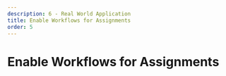 ```yaml
---
description: 6 - Real World Application
title: Enable Workflows for Assignments
order: 5
---
```


# Enable Workflows for Assignments
<!-- 
<div class="ahead">
<h4>Exercise Goals</h4>
	<ul>
		<li>Add WorkflowInstance reference to <code>service.xml</code></li>
		<li>Manage WorkflowInstance resources in the Assignment local service</li>
		<li>Create an Assignment workflow handler</li>
		<li>Implement support for status in the getter methods</li>
		<li>Implement support for workflow status in the ViewAssignmentsMVCRenderCommand</li>
		<li>Implement support for workflow status in the JSP files</li>
		<li>Test the application</li>
	</ul>
</div>

<br />

> This exercise requires that you have completed the "Integrate with the Asset Framework" exercise.

## Add WorkflowInstance Reference to `service.xml`

Remember how in the *Integrate with the Asset Framework* exercise we added the status fields to the Assignment entity. These fields are also required in integrating with the Workflow framework. 

We'll make the [WorkflowInstanceLink](https://github.com/liferay/liferay-portal/blob/7.2.x/portal-kernel/src/com/liferay/portal/kernel/model/WorkflowInstanceLink.java) service , which is responsible for creating workflow resources for model entities, available in the Assignment local service:

1. **Open** the `service.xml` in the *gradebook-service* module.
1. **Add** `WorkflowInstanceLink` to the Assignment entity's references as follows:

	```xml
	<reference entity="WorkflowInstanceLink" package-path="com.liferay.portal" />
	```

1. **Rebuild** the service.
	
## Manage WorkflowInstanceLink resources in the Assignment Local Service

Workflows are bound to model entities with WorkflowInstanceLink resources. Like with permission and Asset resources, we have to take care of managing these resources in the Assignment local service:

1. **Open** the class `com.liferay.training.gradebook.service.impl.AssignmentLocalServiceImpl` in the *gradebook-service* module.
1. **Implement** a new method for creating a WorkflowInstanceLink as follows:

	```java
	protected Assignment startWorkflowInstance(
		long userId, Assignment assignment, ServiceContext serviceContext)
		throws PortalException {

		Map<String, Serializable> workflowContext = new HashMap();

		String userPortraitURL = StringPool.BLANK;
		String userURL = StringPool.BLANK;

		if (serviceContext.getThemeDisplay() != null) {
			User user = userLocalService.getUser(userId);

			userPortraitURL =
				user.getPortraitURL(serviceContext.getThemeDisplay());
			userURL = user.getDisplayURL(serviceContext.getThemeDisplay());
		}

		workflowContext.put(
			WorkflowConstants.CONTEXT_USER_PORTRAIT_URL, userPortraitURL);
		workflowContext.put(WorkflowConstants.CONTEXT_USER_URL, userURL);

		return WorkflowHandlerRegistryUtil.startWorkflowInstance(
			assignment.getCompanyId(), assignment.getGroupId(), userId,
			Assignment.class.getName(), assignment.getAssignmentId(),
			assignment, serviceContext, workflowContext);
	}
	```

1. **Organize** missing imports.

Next, implement updating the status fields and managing WorkFlowInstances on creating and deleting Assignments:
	
1. **Implement** setting status fields and creating a WorkFlowInstanceLink in the `addAssignment()` method. Replace the method's code with the following. See the highlighted lines for changes:

	```java
	public Assignment addAssignment(long groupId, Map<Locale, String> titleMap, Map<Locale, String> descriptionMap,
			Date dueDate, ServiceContext serviceContext) throws PortalException {

		// Validate assignment parameters.

		_assignmentValidator.validate(titleMap, descriptionMap, dueDate);

		// Get group and user.

		Group group = groupLocalService.getGroup(groupId);

		long userId = serviceContext.getUserId();

		User user = userLocalService.getUser(userId);

		// Generate primary key for the assignment.

		long assignmentId = counterLocalService.increment(Assignment.class.getName());

		// Create assigment. This doesn't yet persist the entity.

		Assignment assignment = createAssignment(assignmentId);

		// Populate fields.

		assignment.setCompanyId(group.getCompanyId());
		assignment.setCreateDate(serviceContext.getCreateDate(new Date()));
		assignment.setDueDate(dueDate);
		assignment.setDescriptionMap(descriptionMap);
		assignment.setGroupId(groupId);
		assignment.setModifiedDate(serviceContext.getModifiedDate(new Date()));
		assignment.setTitleMap(titleMap);
		assignment.setUserId(userId);
		assignment.setUserName(user.getScreenName());
		
		// Set Status fields.
		
		assignment.setStatus(WorkflowConstants.STATUS_DRAFT);
		assignment.setStatusByUserId(userId);
		assignment.setStatusByUserName(user.getFullName());
		assignment.setStatusDate(serviceContext.getModifiedDate(null));		

		// Persist assignment to database.
		
		assignment = super.addAssignment(assignment);

		// Add permission resources.

		boolean portletActions = false;
		boolean addGroupPermissions = true;
		boolean addGuestPermissions = true;
		resourceLocalService.addResources(group.getCompanyId(), groupId, userId, Assignment.class.getName(),
				assignment.getAssignmentId(), portletActions, addGroupPermissions, addGuestPermissions);
		
		// Update asset.

		updateAsset(assignment, serviceContext);

		// Start workflow instance and return the assignment.
		 
		return startWorkflowInstance(userId, assignment, serviceContext);
	}
	```

1. **Implement** deleting the WorkflowInstanceLink in `deleteAssignment()`. Replace the code with following. See highlighted rows for changes:

	```java
	public Assignment deleteAssignment(Assignment assignment)
		throws PortalException {

		// Delete permission resources.

		resourceLocalService.deleteResource(
			assignment, ResourceConstants.SCOPE_INDIVIDUAL);

		// Delete the Asset resource.

		assetEntryLocalService.deleteEntry(
			Assignment.class.getName(), assignment.getAssignmentId());

		// Delete the workflow resource.

		workflowInstanceLinkLocalService.deleteWorkflowInstanceLinks(
			assignment.getCompanyId(), assignment.getGroupId(),
			Assignment.class.getName(), assignment.getAssignmentId());
		
		// Delete the Assignment

		return super.deleteAssignment(assignment);
	}
	```

1. **Organize** imports.

## Create an Assignment Workflow Handler

A workflow handler is an OSGi component that registers itself to the OSGi service registry as responsible for handling workflow status changes on defined model entities.

For updating the workflow status, create first the actual worker method in the local service. This method should also sync the `visible` field of entity's Asset resource.

1. **Open** the class `com.liferay.training.gradebook.service.impl.AssignmentLocalServiceImpl` in the *gradebook-service* module.
1. **Implement** a new `updateStatus()` method as follows:

	```java
	public Assignment updateStatus(
		long userId, long assignmentId, int status,
		ServiceContext serviceContext)
		throws PortalException, SystemException {

		User user = userLocalService.getUser(userId);
		Assignment assignment = getAssignment(assignmentId);

		assignment.setStatus(status);
		assignment.setStatusByUserId(userId);
		assignment.setStatusByUserName(user.getFullName());
		assignment.setStatusDate(new Date());

		assignmentPersistence.update(assignment);

		if (status == WorkflowConstants.STATUS_APPROVED) {

			assetEntryLocalService.updateVisible(
				Assignment.class.getName(), assignmentId, true);

		}
		else {

			assetEntryLocalService.updateVisible(
				Assignment.class.getName(), assignmentId, false);
		}

		return assignment;
	}
	```

1. **Organize** missing imports.
1. **Rebuild** the service.

Now implement the WorkflowHandler component:

1. **Create** a class `com.liferay.training.gradebook.service.workflow.AssignmentWorkflowHandler` in the *gradebook-service* module.
1. **Implement** the class as follows:

```java
package com.liferay.training.gradebook.service.workflow;

import com.liferay.portal.kernel.exception.PortalException;
import com.liferay.portal.kernel.security.permission.ResourceActions;
import com.liferay.portal.kernel.service.ServiceContext;
import com.liferay.portal.kernel.util.GetterUtil;
import com.liferay.portal.kernel.workflow.BaseWorkflowHandler;
import com.liferay.portal.kernel.workflow.WorkflowConstants;
import com.liferay.portal.kernel.workflow.WorkflowHandler;
import com.liferay.training.gradebook.model.Assignment;
import com.liferay.training.gradebook.service.AssignmentLocalService;

import java.io.Serializable;
import java.util.Locale;
import java.util.Map;

import org.osgi.service.component.annotations.Component;
import org.osgi.service.component.annotations.Reference;

/**
	* Assignments workflow handler.
	* 
	* @author liferay
	*/
@Component(
	immediate = true, 
	service = WorkflowHandler.class
)
public class AssignmentWorkflowHandler extends BaseWorkflowHandler<Assignment> {

	@Override
	public String getClassName() {

		return Assignment.class.getName();
	}

	@Override
	public String getType(Locale locale) {

		return _resourceActions.getModelResource(locale, getClassName());
	}

	@Override
	public Assignment updateStatus(
		int status, Map<String, Serializable> workflowContext)
		throws PortalException {

		long userId = GetterUtil.getLong(
			(String) workflowContext.get(WorkflowConstants.CONTEXT_USER_ID));

		long resourcePrimKey = GetterUtil.getLong(
			(String) workflowContext.get(
				WorkflowConstants.CONTEXT_ENTRY_CLASS_PK));
	
		ServiceContext serviceContext =
			(ServiceContext) workflowContext.get("serviceContext");

		return _assigmentLocalService.updateStatus(
			userId, resourcePrimKey, status, serviceContext);
	}

	@Reference
	private AssignmentLocalService _assigmentLocalService;

	@Reference
	private ResourceActions _resourceActions;
}
```

## Implement Support for Status in the Getter Methods

Now our entities support workflows on the service layer but we also have to be able to query them by their status so that for example draft entities are not shown to unauthorized users. 

For the sake of exercise, we'll add a new signature for `getAssignmentsByKeywords()` only, taking the `status` field into account.

1. **Open** the class `com.liferay.training.gradebook.service.impl.AssignmentLocalServiceImpl` in the *gradebook-service* module.
1. **Add** new signatures for the `getAssignmentsByKeywords()` and `getAssignmentsCountByKeywords()`as follows:

```java
public List<Assignment> getAssignmentsByKeywords(
	long groupId, String keywords, int start, int end, int status,
	OrderByComparator<Assignment> orderByComparator) {

	DynamicQuery assignmentQuery = getKeywordSearchDynamicQuery(groupId, keywords);

	if (status != WorkflowConstants.STATUS_ANY) {
		assignmentQuery.add(RestrictionsFactoryUtil.eq("status", status));
	}

	return assignmentLocalService.dynamicQuery(
		assignmentQuery, start, end, orderByComparator);
}

public long getAssignmentsCountByKeywords(
	long groupId, String keywords, int status) {

	DynamicQuery assignmentQuery = getKeywordSearchDynamicQuery(groupId, keywords);

	if (status != WorkflowConstants.STATUS_ANY) {
		assignmentQuery.add(RestrictionsFactoryUtil.eq("status", status));
	}

	return assignmentLocalService.dynamicQueryCount(assignmentQuery);
}
```

These methods are called through the remote service, so let's add facades for them:

1. **Open** the class `com.liferay.training.gradebook.service.impl.AssignmentServiceImpl.java` in the *gradebook-service* module.
1. **Implement** the new facade methods as follows:

	```java
	public List<Assignment> getAssignmentsByKeywords(
		long groupId, String keywords, int start, int end, int status,
		OrderByComparator<Assignment> orderByComparator) {

		return assignmentLocalService.getAssignmentsByKeywords(
			groupId, keywords, start, end, status, orderByComparator);
	}

	public long getAssignmentsCountByKeywords(
		long groupId, String keywords, int status) {

		return assignmentLocalService.getAssignmentsCountByKeywords(
			groupId, keywords, status);
	}	
	```

1. **Rebuild** the service.

## Implement Workflow Support for Search

Implement a pre filter for Assignments search so that only approved entities are shown:

1. **Create** a class `com.liferay.training.gradebook.internal.search.spi.model.query.contributor.AssignmentModelPreFilterContributor` in the *gradebook-service* module.
1. **Implement** as follows:

```java
package com.liferay.training.gradebook.internal.search.spi.model.query.contributor;

import com.liferay.portal.kernel.search.SearchContext;
import com.liferay.portal.kernel.search.filter.BooleanFilter;
import com.liferay.portal.search.spi.model.query.contributor.ModelPreFilterContributor;
import com.liferay.portal.search.spi.model.registrar.ModelSearchSettings;

import org.osgi.service.component.annotations.Component;
import org.osgi.service.component.annotations.Reference;

@Component(
	immediate = true,
	property = "indexer.class.name=com.liferay.training.gradebook.model.Assignment",
	service = ModelPreFilterContributor.class
)
public class AssignmentModelPreFilterContributor
	implements ModelPreFilterContributor {

	@Override
	public void contribute(
		BooleanFilter booleanFilter, ModelSearchSettings modelSearchSettings,
		SearchContext searchContext) {

		addWorkflowStatusFilter(
			booleanFilter, modelSearchSettings, searchContext);
	}

	protected void addWorkflowStatusFilter(
		BooleanFilter booleanFilter, ModelSearchSettings modelSearchSettings,
		SearchContext searchContext) {

		workflowStatusModelPreFilterContributor.contribute(
			booleanFilter, modelSearchSettings, searchContext);
	}

	@Reference(target = "(model.pre.filter.contributor.id=WorkflowStatus)")
	protected ModelPreFilterContributor workflowStatusModelPreFilterContributor;

}
```

<br /><br /><br />

## Implement Support for Workflow Status in the MVC Render Command

Next we'll change the implementation of the `ViewAssignmentsMVCRenderCommand`, which is responsible for listing the Assignments, so that it takes the `status` field into account and for the sake of exercise, exposes drafted entities only for the administrators:

1. **Open** the class `com.liferay.training.gradebook.web.portlet.action.ViewAssignmentsMVCRenderCommand`
1. **Replace** the contents of the class with the following. See the highlighted lines for changes:

```java
package com.liferay.training.gradebook.web.portlet.action;

import com.liferay.portal.kernel.dao.search.SearchContainer;
import com.liferay.portal.kernel.portlet.LiferayPortletRequest;
import com.liferay.portal.kernel.portlet.LiferayPortletResponse;
import com.liferay.portal.kernel.portlet.bridges.mvc.MVCRenderCommand;
import com.liferay.portal.kernel.security.permission.PermissionChecker;
import com.liferay.portal.kernel.theme.ThemeDisplay;
import com.liferay.portal.kernel.util.OrderByComparator;
import com.liferay.portal.kernel.util.OrderByComparatorFactoryUtil;
import com.liferay.portal.kernel.util.ParamUtil;
import com.liferay.portal.kernel.util.Portal;
import com.liferay.portal.kernel.util.WebKeys;
import com.liferay.portal.kernel.workflow.WorkflowConstants;
import com.liferay.training.gradebook.model.Assignment;
import com.liferay.training.gradebook.service.AssignmentService;
import com.liferay.training.gradebook.web.constants.GradebookPortletKeys;
import com.liferay.training.gradebook.web.constants.MVCCommandNames;
import com.liferay.training.gradebook.web.display.context.AssignmentsManagementToolbarDisplayContext;
import com.liferay.training.gradebook.web.internal.security.permission.resource.AssignmentPermission;

import java.util.List;

import javax.portlet.PortletException;
import javax.portlet.RenderRequest;
import javax.portlet.RenderResponse;

import org.osgi.service.component.annotations.Component;
import org.osgi.service.component.annotations.Reference;

/**
	* MVC command for showing the assignments list.
	* 
	* @author liferay
	*/
@Component(
	immediate = true, 
	property = {
		"javax.portlet.name=" + GradebookPortletKeys.Gradebook, 
		"mvc.command.name=/",
		"mvc.command.name=" + MVCCommandNames.VIEW_ASSIGNMENTS
	}, 
	service = MVCRenderCommand.class
)
public class ViewAssignmentsMVCRenderCommand implements MVCRenderCommand {

	@Override
	public String render(
		RenderRequest renderRequest, RenderResponse renderResponse)
		throws PortletException {

		// Add assignment list related attributes.

		addAssignmentListAttributes(renderRequest);
		
		// Add Clay management toolbar related attributes.

		addManagementToolbarAttributes(renderRequest, renderResponse);
		
		// Add permission checker.

		renderRequest.setAttribute(
			"assignmentPermission", _assignmentPermission);		

		return "/view.jsp";
	}

	/**
		* Adds assigment list related attributes to the request.
		* 
		* @param renderRequest
		*/
	private void addAssignmentListAttributes(RenderRequest renderRequest) {

		ThemeDisplay themeDisplay =
			(ThemeDisplay) renderRequest.getAttribute(WebKeys.THEME_DISPLAY);

		// Resolve start and end for the search.

		int currentPage = ParamUtil.getInteger(
			renderRequest, SearchContainer.DEFAULT_CUR_PARAM,
			SearchContainer.DEFAULT_CUR);

		int delta = ParamUtil.getInteger(
			renderRequest, SearchContainer.DEFAULT_DELTA_PARAM,
			SearchContainer.DEFAULT_DELTA);

		int start = ((currentPage > 0) ? (currentPage - 1) : 0) * delta;
		int end = start + delta;

		// Get sorting options.
		// Notice that this doesn't really sort on title because the field is
		// stored in XML. In real world this search would be integrated to the
		// search engine  to get localized sort options.

		String orderByCol =
			ParamUtil.getString(renderRequest, "orderByCol", "title");
		String orderByType =
			ParamUtil.getString(renderRequest, "orderByType", "asc");

		// Create comparator

		OrderByComparator<Assignment> comparator =
			OrderByComparatorFactoryUtil.create(
				"Assignment", orderByCol, !("asc").equals(orderByType));

		// Get keywords.
		// Notice that cleaning keywords is not implemented.

		String keywords = ParamUtil.getString(renderRequest, "keywords");
		
		// Get the workflow status for the list.
		
		int status = getAllowedWorkflowStatus(renderRequest);

		// Call the service to get the list of assignments.

		List<Assignment> assignments =
			_assignmentService.getAssignmentsByKeywords(
				themeDisplay.getScopeGroupId(), keywords, start, end, status,
				comparator);

		// Set request attributes.

		renderRequest.setAttribute("assignments", assignments);
		renderRequest.setAttribute(
			"assignmentCount", _assignmentService.getAssignmentsCountByKeywords(
				themeDisplay.getScopeGroupId(), keywords, status));

	}

	/**
		* Adds Clay management toolbar context object to the request.
		* 
		* @param renderRequest
		* @param renderResponse
		*/
	private void addManagementToolbarAttributes(
		RenderRequest renderRequest, RenderResponse renderResponse) {

		LiferayPortletRequest liferayPortletRequest =
			_portal.getLiferayPortletRequest(renderRequest);

		LiferayPortletResponse liferayPortletResponse =
			_portal.getLiferayPortletResponse(renderResponse);

		AssignmentsManagementToolbarDisplayContext assignmentsManagementToolbarDisplayContext =
			new AssignmentsManagementToolbarDisplayContext(
				liferayPortletRequest, liferayPortletResponse,
				_portal.getHttpServletRequest(renderRequest));

		renderRequest.setAttribute(
			"assignmentsManagementToolbarDisplayContext",
			assignmentsManagementToolbarDisplayContext);

	}

	/**
		* Returns workflow status current user is allowed to see.
		* 
		* This simple example returns ANY status for company admin and
		* APPROVED for other users.
		* 
		* @param renderRequest
		* @return
		*/
	private int getAllowedWorkflowStatus(RenderRequest renderRequest) {

		ThemeDisplay themeDisplay =
			(ThemeDisplay) renderRequest.getAttribute(WebKeys.THEME_DISPLAY);
		
		PermissionChecker  permissionChecker = themeDisplay.getPermissionChecker();
		
		int status;
		
		if (permissionChecker.isCompanyAdmin()) {
			status = WorkflowConstants.STATUS_ANY;
		} else {
			status = WorkflowConstants.STATUS_APPROVED;
		}
		
		return status;
	}	
	
	@Reference
	protected AssignmentPermission _assignmentPermission;

	@Reference
	protected AssignmentService _assignmentService;

	@Reference
	private Portal _portal;
}
```

## Implement Support for Workflow Status in the JSP Files

The last thing to do is to show status in the user interface. Let's add the `status` column to the JSP file responsible for showing the Assignments list columns. 

1. **Open** the file `/src/main/resources/META-INF/resources/assignment/entry_search_column.jspf` in the *gradebook-web* module.
1. **Replicate** the file contents with the following (see highlighted code for changes):

```html
<%-- Generate assignment view  URL. --%>

<portlet:renderURL var="viewAssignmentURL">
	<portlet:param name="mvcRenderCommandName" value="<%=MVCCommandNames.VIEW_ASSIGNMENT %>" />
	<portlet:param name="redirect" value="${currentURL}" />
	<portlet:param name="assignmentId" value="${entry.assignmentId}" />
</portlet:renderURL>

<c:choose>

	<%-- Descriptive (list) view --%>

	<c:when
		test='${assignmentsManagementToolbarDisplayContext.getDisplayStyle().equals("descriptive")}'>

		<%-- User --%>

		<liferay-ui:search-container-column-user 
			showDetails="<%=false%>"
			userId="<%=entry.getUserId()%>" 
		/>

		<liferay-ui:search-container-column-text colspan="<%=2%>">

			<%
				String modifiedDateDescription =
					LanguageUtil.getTimeDescription(
							request, System.currentTimeMillis() 
							- entry.getModifiedDate().getTime(), true);
			%>

			<h5 class="text-default">
				<liferay-ui:message
					arguments="<%=new String[] {entry.getUserName(), modifiedDateDescription}%>"
					key="x-modified-x-ago" />
			</h5>

			<h4>
				<aui:a href="${viewAssignmentURL}">
					${entry.getTitle(locale)}
				</aui:a>
			</h4>
			
			<h5 class="text-default">
				<aui:workflow-status 
					markupView="lexicon" 
					showIcon="<%= true %>"
					showLabel="<%= false %>" 
					status="${entry.status}" 
				/>
			</h5>

		</liferay-ui:search-container-column-text>

		<liferay-ui:search-container-column-jsp
			path="/assignment/entry_actions.jsp" />
	</c:when>

	<%-- Card view  --%>

	<c:when
		test='${assignmentsManagementToolbarDisplayContext.getDisplayStyle().equals("icon")}'>

		<%
			row.setCssClass("lfr-asset-item");
		%>

		<liferay-ui:search-container-column-text>

			<%-- Vertical card. --%>

			<liferay-frontend:icon-vertical-card
				actionJsp="/assignment/entry_actions.jsp"
				actionJspServletContext="<%= application %>" 
				icon="cards2" resultRow="${row}"
				title="${entry.getTitle(locale)}" 
				url="${viewAssignmentURL}">

				<liferay-frontend:vertical-card-sticker-bottom>
				
					<liferay-ui:user-portrait 
						cssClass="sticker sticker-bottom"
						userId="${entry.userId}" 
					/>
				</liferay-frontend:vertical-card-sticker-bottom>

				<liferay-frontend:vertical-card-footer>
					
					<%-- Workflow status --%>

					<aui:workflow-status 
						markupView="lexicon" 
						showIcon="<%= false %>"
						showLabel="<%= false %>" 
						status="${entry.status}" 
					/>					  
					
					<div class="truncate-text">
					
						<%-- Strip HTML --%>
						
						<%=HtmlUtil.stripHtml(entry.getDescription(locale)) %>
					</div>
				</liferay-frontend:vertical-card-footer>
			</liferay-frontend:icon-vertical-card>
		</liferay-ui:search-container-column-text>
	</c:when>
	
	<%-- Table view --%>

	<c:otherwise>
	
		<liferay-ui:search-container-column-text 
			href="${viewAssignmentURL}" 
			name="title" 
			value="<%= entry.getTitle(locale) %>" 
		/>

		<liferay-ui:search-container-column-user 
			name="author" 
			userId="${entry.userId}" 
		/>

		<liferay-ui:search-container-column-date 
			name="create-date"
			property="createDate" 
		/>

		<%-- Workflow status --%>

		<liferay-ui:search-container-column-status 
			name="status" 
		/>

		<liferay-ui:search-container-column-jsp 
			name="actions"
			path="/assignment/entry_actions.jsp" 
		/>
	</c:otherwise>
</c:choose>
```

## Test the Application

To be able to test, we have to enable and define a workflow for Assignments:

1. **Open** your browser and sign in if necessary.
2. **Go to** *Site Administration → Configuration → Workflow*.
3. **Set** *Assignment workflow* to *Single Approver*.
	<img src="../images/workflow-configuration.png" style="max-height: 100%"/>
1. **Open** the Gradebook application and create an Assignment. The status on the list should now be pending.
1. **Create** a new assignment. After refreshing the page, you should see a notification on your avatar image indicating a new workflow event:
	<img src="../images/pending-workflow.png" style="max-height: 100%"/>

Now you can manage the workflows for Assignments as for any other Liferay assets. -->
